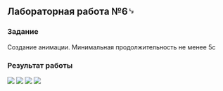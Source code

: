 ## Лабораторная работа №6␊

### Задание

Создание анимации. Минимальная продолжительность не менее 5с

### Результат работы

![](./1.png)
![](./2.png)
![](./3.png)
![](./4.png)